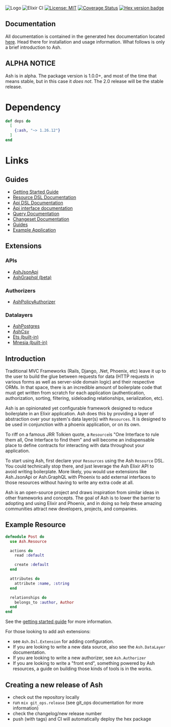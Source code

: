 ![Logo](https://github.com/ash-project/ash/blob/master/logos/cropped-for-header.png?raw=true)
![Elixir CI](https://github.com/ash-project/ash/workflows/Ash%20CI/badge.svg)
[![License: MIT](https://img.shields.io/badge/License-MIT-yellow.svg)](https://opensource.org/licenses/MIT)
[![Coverage Status](https://coveralls.io/repos/github/ash-project/ash/badge.svg?branch=master)](https://coveralls.io/github/ash-project/ash?branch=master)
[![Hex version badge](https://img.shields.io/hexpm/v/ash.svg)](https://hex.pm/packages/ash)

## Documentation

All documentation is contained in the generated hex documentation located [here](https://hexdocs.pm/ash). Head there for installation and usage information. What follows is only a brief introduction to Ash.

## ALPHA NOTICE

Ash is in alpha. The package version is 1.0.0+, and most of the time that means stable, but in this case it _does not_. The 2.0 release will be the stable release.

# Dependency

```elixir
def deps do
  [
    {:ash, "~> 1.26.12"}
  ]
end
```

# Links

## Guides

- [Getting Started Guide](https://hexdocs.pm/ash/getting_started.html)
- [Resource DSL Documentation](https://hexdocs.pm/ash/Ash.Resource.Dsl.html)
- [Api DSL Documentation](https://hexdocs.pm/ash/Ash.Api.Dsl.html)
- [Api interface documentation](https://hexdocs.pm/ash/Ash.Api.html)
- [Query Documentation](https://hexdocs.pm/ash/Ash.Query.html)
- [Changeset Documentation](https://hexdocs.pm/ash/Ash.Changeset.html)
- [Guides](https://hexdocs.pm/ash/getting_started.html)
- [Example Application](https://github.com/ash-project/ash_example)

## Extensions

### APIs

- [AshJsonApi](https://hexdocs.pm/ash_json_api)
- [AshGraphql (beta)](https://hexdocs.pm/ash_graphql)

### Authorizers

- [AshPolicyAuthorizer](https://hexdocs.pm/ash_policy_authorizer)

### Datalayers

- [AshPostgres](https://hexdocs.pm/ash_postgres)
- [AshCsv](https://hexdocs.pm/ash_csv)
- [Ets (built-in)](https://hexdocs.pm/ash/Ash.DataLayer.Ets.html)
- [Mnesia (built-in)](https://hexdocs.pm/ash/Ash.DataLayer.Mnesia.html)

## Introduction

Traditional MVC Frameworks (Rails, Django, .Net, Phoenix, etc) leave it up to the user to build the glue between requests for data (HTTP requests in various forms as well as server-side domain logic) and their respective ORMs. In that space, there is an incredible amount of boilerplate code that must get written from scratch for each application (authentication, authorization, sorting, filtering, sideloading relationships, serialization, etc).

Ash is an opinionated yet configurable framework designed to reduce boilerplate in an Elixir application. Ash does this by providing a layer of abstraction over your system's data layer(s) with `Resources`. It is designed to be used in conjunction with a phoenix application, or on its own.

To riff on a famous JRR Tolkien quote, a `Resource`is "One Interface to rule them all, One Interface to find them" and will become an indispensable place to define contracts for interacting with data throughout your application.

To start using Ash, first declare your `Resources` using the Ash `Resource` DSL. You could technically stop there, and just leverage the Ash Elixir API to avoid writing boilerplate. More likely, you would use extensions like Ash.JsonApi or Ash.GraphQL with Phoenix to add external interfaces to those resources without having to write any extra code at all.

Ash is an open-source project and draws inspiration from similar ideas in other frameworks and concepts. The goal of Ash is to lower the barrier to adopting and using Elixir and Phoenix, and in doing so help these amazing communities attract new developers, projects, and companies.

## Example Resource

```elixir
defmodule Post do
  use Ash.Resource

  actions do
    read :default

    create :default
  end

  attributes do
    attribute :name, :string
  end

  relationships do
    belongs_to :author, Author
  end
end
```

See the [getting started guide](https://hexdocs.pm/ash/getting_started.html) for more information.

For those looking to add ash extensions:

- see `Ash.Dsl.Extension` for adding configuration.
- If you are looking to write a new data source, also see the `Ash.DataLayer` documentation.
- If you are looking to write a new authorizer, see `Ash.Authorizer`
- If you are looking to write a "front end", something powered by Ash resources, a guide on
  building those kinds of tools is in the works.

## Creating a new release of Ash

- check out the repository locally
- run `mix git_ops.release` (see git_ops documentation for more information)
- check the changelog/new release number
- push (with tags) and CI will automatically deploy the hex package
